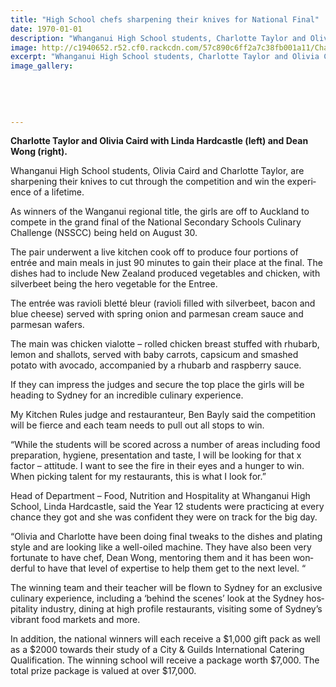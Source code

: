 ```yaml
---
title: "High School chefs sharpening their knives for National Final"
date: 1970-01-01
description: "Whanganui High School students, Charlotte Taylor and Olivia Caird, are sharpening their knives to cut through the competition and win the experience of a lifetime, River City Press article 25/8/16..."
image: http://c1940652.r52.cf0.rackcdn.com/57c890c6ff2a7c38fb001a11/Charlotte-Taylor--Olivia-Caird-Nat-schools-culinary-chall-RCP-25-Aug.jpg
excerpt: "Whanganui High School students, Charlotte Taylor and Olivia Caird, are sharpening their knives to cut through the competition and win the experience of a lifetime."
image_gallery:
    
    
    
    
    
---
```


<p class="BasicParagraph"><strong><span class="CharacterStyle1"><span lang="EN-GB"><strong><span class="CharacterStyle1"><span lang="EN-GB">Charlotte Taylor and&nbsp;</span></span></strong>Olivia Caird with Linda Hardcastle (left) and Dean Wong (right).</span></span></strong></p>
<p class="BasicParagraph"><span class="CharacterStyle1"><span lang="EN-GB">Whanganui High School students, Olivia Caird and Charlotte Taylor, are sharpening their knives to cut through the competition and win the experience of a lifetime.</span></span></p>
<p class="BasicParagraph"><span class="CharacterStyle1"><span lang="EN-GB">As winners of the Wanganui regional title, the girls are off to Auckland to compete in the grand final of the National Secondary Schools Culinary Challenge (NSSCC) being held on August 30.</span></span></p>
<p class="BasicParagraph"><span class="CharacterStyle1"><span lang="EN-GB">The pair underwent a live kitchen cook off to produce four portions of entr&eacute;e and main meals in just 90 minutes to gain their place at the final. The dishes had to include New Zealand produced vegetables and chicken, with silverbeet being the hero vegetable for the Entree.</span></span></p>
<p class="BasicParagraph"><span class="CharacterStyle1"><span lang="EN-GB">The entr&eacute;e was ravioli blett&eacute; bleur (ravioli filled with silverbeet, bacon and blue cheese) served with spring onion and parmesan cream sauce and parmesan wafers.</span></span></p>
<p class="BasicParagraph"><span class="CharacterStyle1"><span lang="EN-GB">The main was chicken vialotte &ndash; rolled chicken breast stuffed with rhubarb, lemon and shallots, served with baby carrots, capsicum and smashed potato with avocado, accompanied by a rhubarb and raspberry sauce.</span></span></p>
<p class="BasicParagraph"><span class="CharacterStyle1"><span lang="EN-GB">If they can impress the judges and secure the top place the girls will be heading to Sydney for an incredible culinary experience.</span></span></p>
<p class="BasicParagraph"><span class="CharacterStyle1"><span lang="EN-GB">My Kitchen Rules judge and restauranteur, Ben Bayly said the competition will be fierce and each team needs to pull out all stops to win.</span></span></p>
<p class="BasicParagraph"><span class="CharacterStyle1"><span lang="EN-GB">&ldquo;While the students will be scored across a number of areas including food preparation, hygiene, presentation and taste, I will be looking for that x factor &ndash; attitude. I want to see the fire in their eyes and a hunger to win. When picking talent for my restaurants, this is what I look for.&rdquo;</span></span></p>
<p class="BasicParagraph"><span class="CharacterStyle1"><span lang="EN-GB">Head of Department &ndash; Food, Nutrition and Hospitality at Whanganui High School, Linda Hardcastle, said the Year 12 students were practicing at every chance they got and she was confident they were on track for the big day.</span></span></p>
<p class="BasicParagraph"><span class="CharacterStyle1"><span lang="EN-GB">&ldquo;Olivia and Charlotte have been doing final tweaks to the dishes and plating style and are looking like a well-oiled machine. They have also been very fortunate to have chef, Dean Wong, mentoring them and it has been wonderful to have that level of expertise to help them get to the next level. &ldquo;</span></span></p>
<p class="BasicParagraph"><span class="CharacterStyle1"><span lang="EN-GB">The winning team and their teacher will be flown to Sydney for an exclusive culinary experience, including a &lsquo;behind the scenes&rsquo; look at the Sydney hospitality industry, dining at high profile restaurants, visiting some of Sydney&rsquo;s vibrant food markets and more. </span></span></p>
<p class="BasicParagraph"><span class="CharacterStyle1"><span lang="EN-GB">In addition, the national winners will each receive a $1,000 gift pack as well as a $2000 towards their study of a City &amp; Guilds International Catering Qualification. The winning school will receive a package worth $7,000. The total prize package is valued at over $17,000.</span></span></p>

